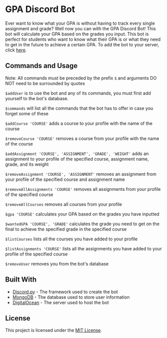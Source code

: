# GPA Discord Bot

Ever want to know what your GPA is without having to track every single assignment and grade? Well now you can with the GPA Discord Bot! This bot will calculate your GPA based on the grades you input. This bot is perfect for students who want to know what their GPA is or what they need to get in the future to achieve a certain GPA. To add the bot to your server, click [here](https://discord.com/oauth2/authorize?client_id=1188281911014076416&permissions=1099981390848&scope=bot).

## Commands and Usage

Note: All commands must be preceded by the prefix ```$``` and arguments DO NOT need to be surrounded by quotes

 ```$addUser``` is to use the bot and any of its commands, you must first add yourself to the bot's database.

 ```$commands``` will list all the commands that the bot has to offer in case you forget some of these

 ```$addCourse 'COURSE'``` adds a course to your profile with the name of the course

 ```$removeCourse 'COURSE'``` removes a course from your profile with the name of the course

 ```$addAssignment 'COURSE', 'ASSIGNMENT', 'GRADE', 'WEIGHT'``` adds an assignment to your profile of the specified course, assignment name, grade, and its weight

 ```$removeAssignment 'COURSE', 'ASSIGNMENT'``` removes an assignment from your profile of the specified course and assignment name

 ```$removeAllAssignments 'COURSE'``` removes all assignments from your profile of the specified course

 ```$removeAllCourses``` removes all courses from your profile

 ```$gpa 'COURSE'``` calculates your GPA based on the grades you have inputted

 ```$wantedGPA 'COURSE', 'GRADE'``` calculates the grade you need to get on the final to achieve the specified grade in the specified course

 ```$listCourses``` lists all the courses you have added to your profile

 ```$listAssignments 'COURSE'``` lists all the assignments you have added to your profile of the specified course

 ```$removeUser``` removes you from the bot's database


## Built With 
* [Discord.py](https://www.discord.com) - The framework used to create the bot
* [MongoDB](https://www.mongodb.com/) - The database used to store user information
* [DigitalOcean](https://www.digitalocean.com/) - The server used to host the bot

 ## License
 This project is licensed under the [MIT License](LICENSE).

